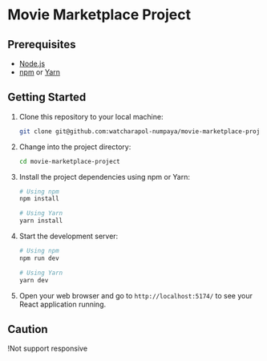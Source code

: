 # Movie Marketplace Project

## Prerequisites

- [Node.js](https://nodejs.org/)
- [npm](https://www.npmjs.com/) or [Yarn](https://yarnpkg.com/)

## Getting Started

1. Clone this repository to your local machine:

   ```bash
   git clone git@github.com:watcharapol-numpaya/movie-marketplace-project.git
   ```

2. Change into the project directory:

   ```bash
   cd movie-marketplace-project
   ```

3. Install the project dependencies using npm or Yarn:

   ```bash
   # Using npm
   npm install

   # Using Yarn
   yarn install
   ```

4. Start the development server:

   ```bash
   # Using npm
   npm run dev

   # Using Yarn
   yarn dev
   ```

5. Open your web browser and go to `http://localhost:5174/` to see your React application running.

## Caution
   !Not support responsive